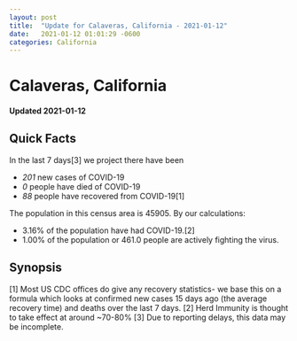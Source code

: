 ```yaml
---
layout: post
title:  "Update for Calaveras, California - 2021-01-12"
date:   2021-01-12 01:01:29 -0600
categories: California
---
```


# Calaveras, California
#### Updated 2021-01-12

## Quick Facts

In the last 7 days[3] we project there have been
- *201* new cases of COVID-19
- *0* people have died of COVID-19
- *88* people have recovered from COVID-19[1]

The population in this census area is 45905. By our calculations:
- 3.16% of the population have had COVID-19.[2]
- 1.00% of the population or 461.0 people are actively fighting the virus.

## Synopsis




[1] Most US CDC offices do give any recovery statistics- we base this on a formula which looks at confirmed new cases
15 days ago (the average recovery time) and deaths over the last 7 days.
[2] Herd Immunity is thought to take effect at around ~70-80%
[3] Due to reporting delays, this data may be incomplete. 
    